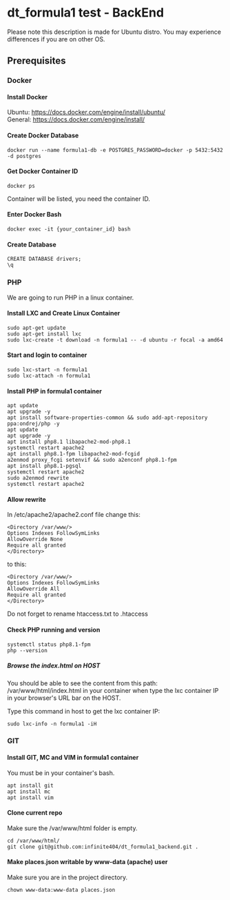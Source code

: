 # dt_formula1 test - BackEnd
  
Please note this description is made for Ubuntu distro. You may experience differences if you are on other OS.  
  
## Prerequisites
  
### Docker  
  
#### Install Docker  
  
Ubuntu: https://docs.docker.com/engine/install/ubuntu/  
General: https://docs.docker.com/engine/install/  
  
#### Create Docker Database  
  
```
docker run --name formula1-db -e POSTGRES_PASSWORD=docker -p 5432:5432 -d postgres  
```
  
#### Get Docker Container ID  
  
```
docker ps  
```
  
Container will be listed, you need the container ID.  
  
#### Enter Docker Bash  
  
```
docker exec -it {your_container_id} bash  
```
  
#### Create Database  
  
```
CREATE DATABASE drivers;  
\q
```
  
### PHP  
  
We are going to run PHP in a linux container.
  
#### Install LXC and Create Linux Container
  
```
sudo apt-get update  
sudo apt-get install lxc  
sudo lxc-create -t download -n formula1 -- -d ubuntu -r focal -a amd64  
```
  
#### Start and login to container  
  
```
sudo lxc-start -n formula1  
sudo lxc-attach -n formula1  
```

#### Install PHP in formula1 container  
  
```
apt update  
apt upgrade -y  
apt install software-properties-common && sudo add-apt-repository ppa:ondrej/php -y  
apt update  
apt upgrade -y  
apt install php8.1 libapache2-mod-php8.1  
systemctl restart apache2  
apt install php8.1-fpm libapache2-mod-fcgid  
a2enmod proxy_fcgi setenvif && sudo a2enconf php8.1-fpm  
apt install php8.1-pgsql  
systemctl restart apache2  
sudo a2enmod rewrite  
systemctl restart apache2  
```
  
#### Allow rewrite  
  
In /etc/apache2/apache2.conf file change this:
  
```
<Directory /var/www/>
Options Indexes FollowSymLinks
AllowOverride None
Require all granted
</Directory>

```
to this:
```
<Directory /var/www/>
Options Indexes FollowSymLinks
AllowOverride All
Require all granted
</Directory>

```
  
Do not forget to rename htaccess.txt to .htaccess  
  
#### Check PHP running and version  

```
systemctl status php8.1-fpm  
php --version  
```
  
##### Browse the index.html on HOST  
  
You should be able to see the content from this path: /var/www/html/index.html in your container when type the lxc container IP in your browser's URL bar on the HOST.  
  
Type this command in host to get the lxc container IP:  
  
```
sudo lxc-info -n formula1 -iH  
```
  
### GIT  
  
#### Install GIT, MC and VIM in formula1 container
  
You must be in your container's bash.
  
```
apt install git  
apt install mc  
apt install vim  
```
  
#### Clone current repo  
  
Make sure the /var/www/html folder is empty.
  
```
cd /var/www/html/  
git clone git@github.com:infinite404/dt_formula1_backend.git .  
```

#### Make places.json writable by www-data (apache) user  

Make sure you are in the project directory.  

```
chown www-data:www-data places.json
```
  

